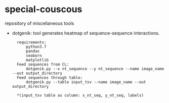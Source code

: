 # special-couscous

repository of miscellaneous tools

* dotgenik: tool generates heatmap of sequence-sequence interactions.
   
        requirements:
            python3.7
            pandas
            seaborn
            matplotlib
        Feed sequences from CL:
            dotgenik.py --x nt_sequence --y nt_sequence --name image_name --out output_directory 
        Feed sequences through table:
            dotgenik.py --table input_tsv --name image_name --out output_directory

        *(input_tsv table as column: x_nt_seq, y_nt_seq, labels)